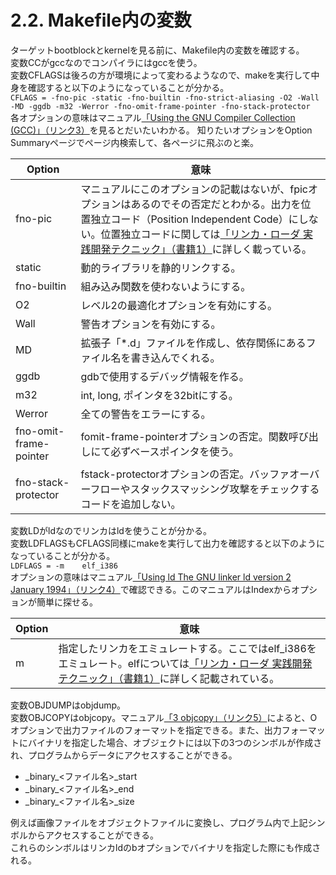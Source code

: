 # 2.2. Makefile内の変数
ターゲットbootblockとkernelを見る前に、Makefile内の変数を確認する。  
変数CCがgccなのでコンパイラにはgccを使う。  
変数CFLAGSは後ろの方が環境によって変わるようなので、makeを実行して中身を確認すると以下のようになっていることが分かる。  
`CFLAGS = -fno-pic -static -fno-builtin -fno-strict-aliasing -O2 -Wall -MD -ggdb -m32 -Werror -fno-omit-frame-pointer -fno-stack-protector`  
各オプションの意味はマニュアル[「Using the GNU Compiler Collection (GCC)」（リンク3）](https://gcc.gnu.org/onlinedocs/gcc-6.5.0/gcc/)を見るとだいたいわかる。
知りたいオプションをOption Summaryページでページ内検索して、各ページに飛ぶのと楽。  

| Option                 | 意味                                                                                                                                    |
|------------------------|---------------------------------------------------------------------------------------------------------------------------------------|
| fno-pic                | マニュアルにこのオプションの記載はないが、fpicオプションはあるのでその否定だとわかる。出力を位置独立コード（Position Independent Code）にしない。位置独立コードに関しては[「リンカ・ローダ 実践開発テクニック」（書籍1）](docs/ref_books.md)に詳しく載っている。 |
| static                 | 動的ライブラリを静的リンクする。                                                                                                                      |
| fno-builtin            | 組み込み関数を使わないようにする。                                                                                                                     |
| O2                     | レベル2の最適化オプションを有効にする。                                                                                                                  |
| Wall                   | 警告オプションを有効にする。                                                                                                                        |
| MD                     | 拡張子「\*.d」ファイルを作成し、依存関係にあるファイル名を書き込んでくれる。                                                                                                   |
| ggdb                   | gdbで使用するデバッグ情報を作る。                                                                                                                  |
| m32                    | int, long, ポインタを32bitにする。                                                                                                             |
| Werror                 | 全ての警告をエラーにする。                                                                                                                         |
| fno-omit-frame-pointer | fomit-frame-pointerオプションの否定。関数呼び出しにて必ずベースポインタを使う。                                             |
| fno-stack-protector    | fstack-protectorオプションの否定。バッファオーバーフローやスタックスマッシング攻撃をチェックするコードを追加しない。                                          |

変数LDがldなのでリンカはldを使うことが分かる。  
変数LDFLAGSもCFLAGS同様にmakeを実行して出力を確認すると以下のようになっていることが分かる。  
`LDFLAGS = -m    elf_i386`  
オプションの意味はマニュアル[「Using ld The GNU linker ld version 2 January 1994」（リンク4）](https://ftp.gnu.org/old-gnu/Manuals/ld-2.9.1/html_mono/ld.html)で確認できる。このマニュアルはIndexからオプションが簡単に探せる。

| Option | 意味                                                                                |
|--------|-----------------------------------------------------------------------------------|
| m      | 指定したリンカをエミュレートする。ここではelf\_i386をエミュレート。elfについては[「リンカ・ローダ 実践開発テクニック」（書籍1）](docs/ref_books.md)に詳しく記載されている。 |

変数OBJDUMPはobjdump。  
変数OBJCOPYはobjcopy。マニュアル[「3 objcopy」（リンク5）](https://sourceware.org/binutils/docs-2.35/binutils/objcopy.html#objcopy)によると、Oオプションで出力ファイルのフォーマットを指定できる。また、出力フォーマットにバイナリを指定した場合、オブジェクトには以下の3つのシンボルが作成され、プログラムからデータにアクセスすることができる。  
- \_binary\_<ファイル名>\_start  
- \_binary\_<ファイル名>\_end  
- \_binary\_<ファイル名>\_size  

例えば画像ファイルをオブジェクトファイルに変換し、プログラム内で上記シンボルからアクセスすることができる。  
これらのシンボルはリンカldのbオプションでバイナリを指定した際にも作成される。  
